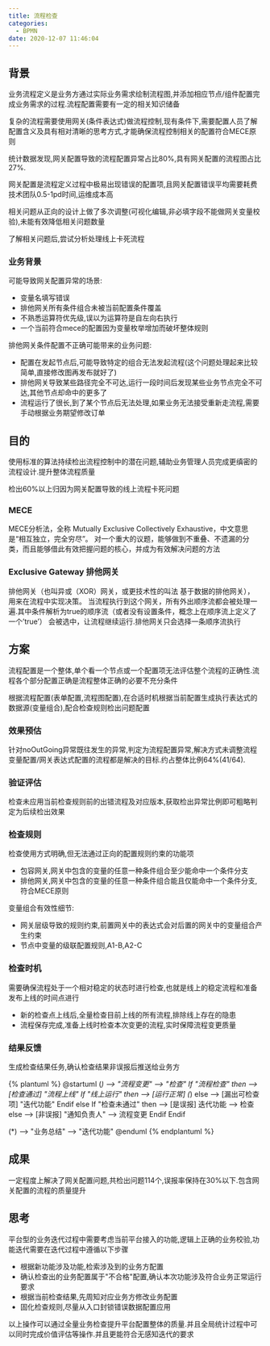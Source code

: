 ```yaml
---
title: 流程检查
categories:
  - BPMN
date: 2020-12-07 11:46:04
---
```


## 背景

业务流程定义是业务方通过实际业务需求绘制流程图,并添加相应节点/组件配置完成业务需求的过程.流程配置需要有一定的相关知识储备

复杂的流程需要使用网关(条件表达式)做流程控制,现有条件下,需要配置人员了解配置含义及具有相对清晰的思考方式,才能确保流程控制相关的配置符合MECE原则

统计数据发现,网关配置导致的流程配置异常占比80%,具有网关配置的流程图占比27%.

网关配置是流程定义过程中极易出现错误的配置项,且网关配置错误平均需要耗费技术团队0.5-1pd时间,运维成本高

相关问题从正向的设计上做了多次调整(可视化编辑,非必填字段不能做网关变量校验),未能有效降低相关问题数量

了解相关问题后,尝试分析处理线上卡死流程

### 业务背景

可能导致网关配置异常的场景:

- 变量名填写错误
- 排他网关所有条件组合未被当前配置条件覆盖
- 不熟悉运算符优先级,误以为运算符是自左向右执行
- 一个当前符合mece的配置因为变量枚举增加而破坏整体规则

排他网关条件配置不正确可能带来的业务问题:

- 配置在发起节点后,可能导致特定的组合无法发起流程(这个问题处理起来比较简单,直接修改图再发布就好了)
- 排他网关导致某些路径完全不可达,运行一段时间后发现某些业务节点完全不可达,其他节点却命中的更多了
- 流程运行了很长,到了某个节点后无法处理,如果业务无法接受重新走流程,需要手动根据业务期望修改订单

## 目的

使用标准的算法持续检出流程控制中的潜在问题,辅助业务管理人员完成更缜密的流程设计.提升整体流程质量

检出60%以上归因为网关配置导致的线上流程卡死问题

### MECE

MECE分析法，全称 Mutually Exclusive Collectively Exhaustive，中文意思是“相互独立，完全穷尽”。 对一个重大的议题，能够做到不重叠、不遗漏的分类，而且能够借此有效把握问题的核心，并成为有效解决问题的方法

### Exclusive Gateway 排他网关

排他网关（也叫异或（XOR）网关，或更技术性的叫法 基于数据的排他网关）， 用来在流程中实现决策。 当流程执行到这个网关，所有外出顺序流都会被处理一遍.其中条件解析为true的顺序流（或者没有设置条件，概念上在顺序流上定义了一个’true’） 会被选中，让流程继续运行.排他网关只会选择一条顺序流执行

<!--more-->

## 方案

流程配置是一个整体,单个看一个节点或一个配置项无法评估整个流程的正确性.流程各个部分配置正确是流程整体正确的必要不充分条件

根据流程配置(表单配置,流程图配置),在合适时机根据当前配置生成执行表达式的数据源(变量组合),配合检查规则检出问题配置

### 效果预估

针对noOutGoing异常既往发生的异常,判定为流程配置异常,解决方式未调整流程变量配置/网关表达式配置的流程都是解决的目标.约占整体比例64%(41/64).

### 验证评估

检查未应用当前检查规则前的出错流程及对应版本,获取检出异常比例即可粗略判定为后续检出效果

### 检查规则

检查使用方式明确,但无法通过正向的配置规则约束的功能项

- 包容网关,网关中包含的变量的任意一种条件组合至少能命中一个条件分支
- 排他网关,网关中包含的变量的任意一种条件组合能且仅能命中一个条件分支,符合MECE原则

变量组合有效性细节:

- 网关层级导致的规则约束,前置网关中的表达式会对后置的网关中的变量组合产生约束
- 节点中变量的级联配置规则,A1-B,A2-C

### 检查时机

需要确保流程处于一个相对稳定的状态时进行检查,也就是线上的稳定流程和准备发布上线的时间点进行

- 新的检查点上线后,全量检查目前上线的所有流程,排除线上存在的隐患
- 流程保存完成,准备上线时检查本次变更的流程,实时保障流程变更质量

### 结果反馈

生成检查结果任务,确认检查结果非误报后推送给业务方

{% plantuml %}
@startuml
(*)  --> "流程变更"
--> "检查"
If "流程检查" then
--> [检查通过] "流程上线"
If "线上运行" then
--> [运行正常] (*)
else
--> [漏出可检查项] "迭代功能"
Endif
else
If "检查未通过" then
--> [是误报] 迭代功能
--> 检查
else
--> [非误报] "通知负责人"
--> 流程变更
Endif
Endif

(*) --> "业务总结"
--> "迭代功能"
@enduml
{% endplantuml %}

## 成果

一定程度上解决了网关配置问题,共检出问题114个,误报率保持在30%以下.包含网关配置的流程的质量提升

## 思考

平台型的业务迭代过程中需要考虑当前平台接入的功能,逻辑上正确的业务校验,功能迭代需要在迭代过程中遵循以下步骤

- 根据新功能涉及功能,检索涉及到的业务方配置
- 确认检查出的业务配置属于"不合格"配置,确认本次功能涉及符合业务正常运行要求
- 根据当前检查结果,先周知对应业务方修改业务配置
- 固化检查规则,尽量从入口封锁错误数据配置应用

以上操作可以通过全量业务检查提升平台配置整体的质量.并且全局统计过程中可以同时完成价值评估等操作.并且更能符合无感知迭代的要求
